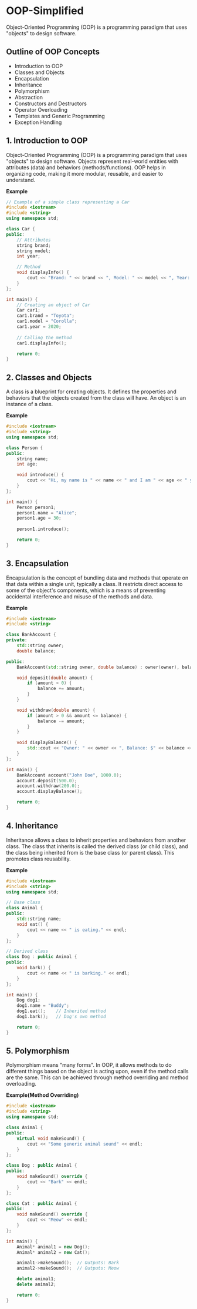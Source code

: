  # OOP-Simplified

Object-Oriented Programming (OOP) is a programming paradigm that uses "objects" to design software.

## Outline of OOP Concepts

- Introduction to OOP
- Classes and Objects
- Encapsulation
- Inheritance
- Polymorphism
- Abstraction
- Constructors and Destructors
- Operator Overloading
- Templates and Generic Programming
- Exception Handling

## 1. Introduction to OOP

Object-Oriented Programming (OOP) is a programming paradigm that uses "objects" to design software. Objects represent real-world entities with attributes (data) and behaviors (methods/functions). OOP helps in organizing code, making it more modular, reusable, and easier to understand.

**Example**

```cpp
// Example of a simple class representing a Car
#include <iostream>
#include <string>
using namespace std;

class Car {
public:
    // Attributes
    string brand;
    string model;
    int year;

    // Method
    void displayInfo() {
        cout << "Brand: " << brand << ", Model: " << model << ", Year: " << year << endl;
    }
};

int main() {
    // Creating an object of Car
    Car car1;
    car1.brand = "Toyota";
    car1.model = "Corolla";
    car1.year = 2020;
    
    // Calling the method
    car1.displayInfo();

    return 0;
}
```

## 2. Classes and Objects

A class is a blueprint for creating objects. It defines the properties and behaviors that the objects created from the class will have. An object is an instance of a class.

**Example**

```cpp
#include <iostream>
#include <string>
using namespace std;

class Person {
public:
    string name;
    int age;

    void introduce() {
        cout << "Hi, my name is " << name << " and I am " << age << " years old." << endl;
    }
};

int main() {
    Person person1;
    person1.name = "Alice";
    person1.age = 30;
    
    person1.introduce();

    return 0;
}
```

## 3. Encapsulation

Encapsulation is the concept of bundling data and methods that operate on that data within a single unit, typically a class. It restricts direct access to some of the object's components, which is a means of preventing accidental interference and misuse of the methods and data.

**Example**

```cpp
#include <iostream>
#include <string>

class BankAccount {
private:
    std::string owner;
    double balance;

public:
    BankAccount(std::string owner, double balance) : owner(owner), balance(balance) {}

    void deposit(double amount) {
        if (amount > 0) {
            balance += amount;
        }
    }

    void withdraw(double amount) {
        if (amount > 0 && amount <= balance) {
            balance -= amount;
        }
    }

    void displayBalance() {
        std::cout << "Owner: " << owner << ", Balance: $" << balance << std::endl;
    }
};

int main() {
    BankAccount account("John Doe", 1000.0);
    account.deposit(500.0);
    account.withdraw(200.0);
    account.displayBalance();

    return 0;
}
```

## 4. Inheritance

Inheritance allows a class to inherit properties and behaviors from another class. The class that inherits is called the derived class (or child class), and the class being inherited from is the base class (or parent class). This promotes class reusability.

**Example**

```cpp
#include <iostream>
#include <string>
using namespace std;

// Base class
class Animal {
public:
    std::string name;
    void eat() {
        cout << name << " is eating." << endl;
    }
};

// Derived class
class Dog : public Animal {
public:
    void bark() {
        cout << name << " is barking." << endl;
    }
};

int main() {
    Dog dog1;
    dog1.name = "Buddy";
    dog1.eat();    // Inherited method
    dog1.bark();   // Dog's own method

    return 0;
}
```

## 5. Polymorphism

Polymorphism means "many forms". In OOP, it allows methods to do different things based on the object is acting upon, even if the method calls are the same. This can be achieved through method overriding and method overloading.

**Example(Method Overriding)**

```cpp
#include <iostream>
#include <string>
using namespace std;

class Animal {
public:
    virtual void makeSound() {
        cout << "Some generic animal sound" << endl;
    }
};

class Dog : public Animal {
public:
    void makeSound() override {
        cout << "Bark" << endl;
    }
};

class Cat : public Animal {
public:
    void makeSound() override {
        cout << "Meow" << endl;
    }
};

int main() {
    Animal* animal1 = new Dog();
    Animal* animal2 = new Cat();

    animal1->makeSound();  // Outputs: Bark
    animal2->makeSound();  // Outputs: Meow

    delete animal1;
    delete animal2;

    return 0;
}
```
